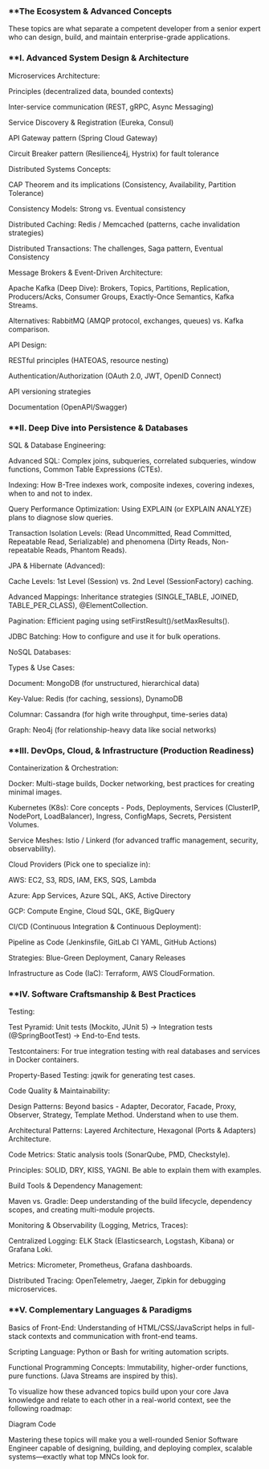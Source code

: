 ### **The Ecosystem & Advanced Concepts
These topics are what separate a competent developer from a senior expert who can design, build, and maintain enterprise-grade applications.

### **I. Advanced System Design & Architecture
Microservices Architecture:

Principles (decentralized data, bounded contexts)

Inter-service communication (REST, gRPC, Async Messaging)

Service Discovery & Registration (Eureka, Consul)

API Gateway pattern (Spring Cloud Gateway)

Circuit Breaker pattern (Resilience4j, Hystrix) for fault tolerance

Distributed Systems Concepts:

CAP Theorem and its implications (Consistency, Availability, Partition Tolerance)

Consistency Models: Strong vs. Eventual consistency

Distributed Caching: Redis / Memcached (patterns, cache invalidation strategies)

Distributed Transactions: The challenges, Saga pattern, Eventual Consistency

Message Brokers & Event-Driven Architecture:

Apache Kafka (Deep Dive): Brokers, Topics, Partitions, Replication, Producers/Acks, Consumer Groups, Exactly-Once Semantics, Kafka Streams.

Alternatives: RabbitMQ (AMQP protocol, exchanges, queues) vs. Kafka comparison.

API Design:

RESTful principles (HATEOAS, resource nesting)

Authentication/Authorization (OAuth 2.0, JWT, OpenID Connect)

API versioning strategies

Documentation (OpenAPI/Swagger)

### **II. Deep Dive into Persistence & Databases
SQL & Database Engineering:

Advanced SQL: Complex joins, subqueries, correlated subqueries, window functions, Common Table Expressions (CTEs).

Indexing: How B-Tree indexes work, composite indexes, covering indexes, when to and not to index.

Query Performance Optimization: Using EXPLAIN (or EXPLAIN ANALYZE) plans to diagnose slow queries.

Transaction Isolation Levels: (Read Uncommitted, Read Committed, Repeatable Read, Serializable) and phenomena (Dirty Reads, Non-repeatable Reads, Phantom Reads).

JPA & Hibernate (Advanced):

Cache Levels: 1st Level (Session) vs. 2nd Level (SessionFactory) caching.

Advanced Mappings: Inheritance strategies (SINGLE_TABLE, JOINED, TABLE_PER_CLASS), @ElementCollection.

Pagination: Efficient paging using setFirstResult()/setMaxResults().

JDBC Batching: How to configure and use it for bulk operations.

NoSQL Databases:

Types & Use Cases:

Document: MongoDB (for unstructured, hierarchical data)

Key-Value: Redis (for caching, sessions), DynamoDB

Columnar: Cassandra (for high write throughput, time-series data)

Graph: Neo4j (for relationship-heavy data like social networks)

### **III. DevOps, Cloud, & Infrastructure (Production Readiness)
Containerization & Orchestration:

Docker: Multi-stage builds, Docker networking, best practices for creating minimal images.

Kubernetes (K8s): Core concepts - Pods, Deployments, Services (ClusterIP, NodePort, LoadBalancer), Ingress, ConfigMaps, Secrets, Persistent Volumes.

Service Meshes: Istio / Linkerd (for advanced traffic management, security, observability).

Cloud Providers (Pick one to specialize in):

AWS: EC2, S3, RDS, IAM, EKS, SQS, Lambda

Azure: App Services, Azure SQL, AKS, Active Directory

GCP: Compute Engine, Cloud SQL, GKE, BigQuery

CI/CD (Continuous Integration & Continuous Deployment):

Pipeline as Code (Jenkinsfile, GitLab CI YAML, GitHub Actions)

Strategies: Blue-Green Deployment, Canary Releases

Infrastructure as Code (IaC): Terraform, AWS CloudFormation.

### **IV. Software Craftsmanship & Best Practices
Testing:

Test Pyramid: Unit tests (Mockito, JUnit 5) -> Integration tests (@SpringBootTest) -> End-to-End tests.

Testcontainers: For true integration testing with real databases and services in Docker containers.

Property-Based Testing: jqwik for generating test cases.

Code Quality & Maintainability:

Design Patterns: Beyond basics - Adapter, Decorator, Facade, Proxy, Observer, Strategy, Template Method. Understand when to use them.

Architectural Patterns: Layered Architecture, Hexagonal (Ports & Adapters) Architecture.

Code Metrics: Static analysis tools (SonarQube, PMD, Checkstyle).

Principles: SOLID, DRY, KISS, YAGNI. Be able to explain them with examples.

Build Tools & Dependency Management:

Maven vs. Gradle: Deep understanding of the build lifecycle, dependency scopes, and creating multi-module projects.

Monitoring & Observability (Logging, Metrics, Traces):

Centralized Logging: ELK Stack (Elasticsearch, Logstash, Kibana) or Grafana Loki.

Metrics: Micrometer, Prometheus, Grafana dashboards.

Distributed Tracing: OpenTelemetry, Jaeger, Zipkin for debugging microservices.

### **V. Complementary Languages & Paradigms
Basics of Front-End: Understanding of HTML/CSS/JavaScript helps in full-stack contexts and communication with front-end teams.

Scripting Language: Python or Bash for writing automation scripts.

Functional Programming Concepts: Immutability, higher-order functions, pure functions. (Java Streams are inspired by this).

To visualize how these advanced topics build upon your core Java knowledge and relate to each other in a real-world context, see the following roadmap:

Diagram
Code






Mastering these topics will make you a well-rounded Senior Software Engineer capable of designing, building, and deploying complex, scalable systems—exactly what top MNCs look for.
